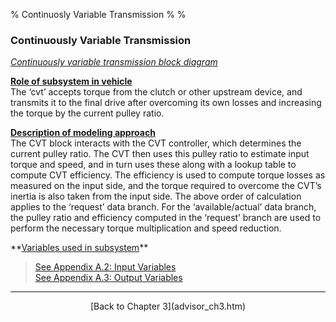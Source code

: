 % Continuosly Variable Transmission
% 
% 

### Continuously Variable Transmission

*[Continuously variable transmission block diagram](cvt.gif)*

**<u>Role of subsystem in vehicle</u>** \
The ‘cvt’ accepts torque from the clutch or other upstream device, and
transmits it to the final drive after overcoming its own losses and
increasing the torque by the current pulley ratio.

**<u>Description of modeling approach</u>** \
The CVT block interacts with the CVT controller, which determines the
current pulley ratio. The CVT then uses this pulley ratio to estimate
input torque and speed, and in turn uses these along with a lookup table
to compute CVT efficiency. The efficiency is used to compute torque
losses as measured on the input side, and the torque required to
overcome the CVT’s inertia is also taken from the input side. The above
order of calculation applies to the ‘request’ data branch. For the
‘available/actual’ data branch, the pulley ratio and efficiency computed
in the ‘request’ branch are used to perform the necessary torque
multiplication and speed reduction.

<p>
**<u>Variables used in subsystem</u>**

> [See Appendix A.2: Input
> Variables](advisor_appendices.htm#Input%20CVT) \
> [See Appendix A.3: Output
> Variables](advisor_appendices.htm#Output%20CVT)

* * * * *

<center>
[Back to Chapter 3](advisor_ch3.htm)

</center>
